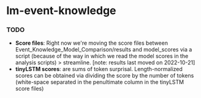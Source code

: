 # lm-event-knowledge

### TODO
* **Score files**: Right now we're moving the score files between Event_Knowledge_Model_Comparison/results and model_scores via a script (because of the way in which we read the model scores in the analysis scripts) > streamline. [note: results last moved on 2022-10-21]
* **tinyLSTM scores**: are sums of token surprisal. Length-normalized scores can be obtained via dividing the score by the number of tokens (white-space separated in the penultimate column in the tinyLSTM score files)
